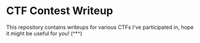 # CTF Contest Writeup

This repository contains writeups for various CTFs I've participated in, hope it might be useful for you! (^\*^)
